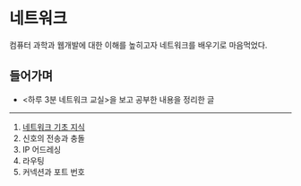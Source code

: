 # 네트워크

컴퓨터 과학과 웹개발에 대한 이해를 높히고자 네트워크를 배우기로 마음먹었다.

## 들어가며

- <하루 3분 네트워크 교실>을 보고 공부한 내용을 정리한 글


----

1. [네트워크 기초 지식](https://github.com/leedh/TIL/blob/master/computer_science/%5B네트워크%5D1-네트워크_기초지식.md)
2. 신호의 전송과 충돌
3. IP 어드레싱
4. 라우팅
5. 커넥션과 포트 번호


